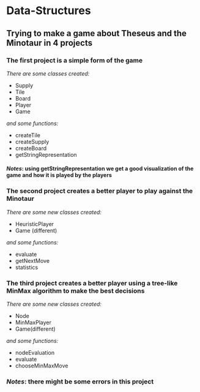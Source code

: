# Data-Structures

## Trying to make a game about Theseus and the Minotaur in 4 projects

### The first project is a simple form of the game  
*There are some classes created:*
* Supply
* Tile
* Board
* Player
* Game  

*and some functions:*
* createTile
* createSupply
* createBoard
* getStringRepresentation
  
#### *Notes*: using getStringRepresentation we get a good visualization of the game and how it is played by the players

### The second project creates a better player to play against the Minotaur    
*There are some new classes created:*  
* HeuristicPlayer
* Game (different)

*and some functions:*  
* evaluate
* getNextMove
* statistics

### The third project creates a better player using a tree-like MinMax algorithm to make the best decisions
*There are some new classes created:*  
* Node
* MinMaxPlayer
* Game(different)

*and some functions:*  
* nodeEvaluation
* evaluate
* chooseMinMaxMove

### *Notes*: there might be some errors in this project 

